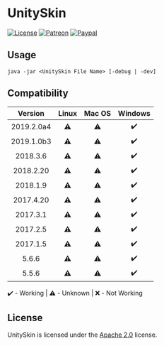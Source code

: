 # UnitySkin

[![License](https://lxgaming.github.io/badges/License-Apache%202.0-blue.svg)](https://www.apache.org/licenses/LICENSE-2.0)
[![Patreon](https://lxgaming.github.io/badges/Patreon-donate-yellow.svg)](https://www.patreon.com/lxgaming)
[![Paypal](https://lxgaming.github.io/badges/Paypal-donate-yellow.svg)](https://www.paypal.com/cgi-bin/webscr?cmd=_s-xclick&hosted_button_id=CZUUA6LE7YS44&item_name=UnitySkin+(from+GitHub.com))

## Usage
`java -jar <UnitySkin File Name> [-debug | -dev]`

## Compatibility
| Version | Linux | Mac OS | Windows | 
| :-------: | :-----: | :------: | :-------: |
| 2019.2.0a4 | :warning: | :warning: | :heavy_check_mark: |
| 2019.1.0b3 | :warning: | :warning: | :heavy_check_mark: |
| 2018.3.6 | :warning: | :warning: | :heavy_check_mark: |
| 2018.2.20 | :warning: | :warning: | :heavy_check_mark: |
| 2018.1.9 | :warning: | :warning: | :heavy_check_mark: |
| 2017.4.20 | :warning: | :warning: | :heavy_check_mark: |
| 2017.3.1 | :warning: | :warning: | :heavy_check_mark: |
| 2017.2.5 | :warning: | :warning: | :heavy_check_mark: |
| 2017.1.5 | :warning: | :warning: | :heavy_check_mark: |
| 5.6.6 | :warning: | :warning: | :heavy_check_mark: |
| 5.5.6 | :warning: | :warning: | :heavy_check_mark: |

:heavy_check_mark: - Working | :warning: - Unknown | :x: - Not Working

## License
UnitySkin is licensed under the [Apache 2.0](https://www.apache.org/licenses/LICENSE-2.0) license.